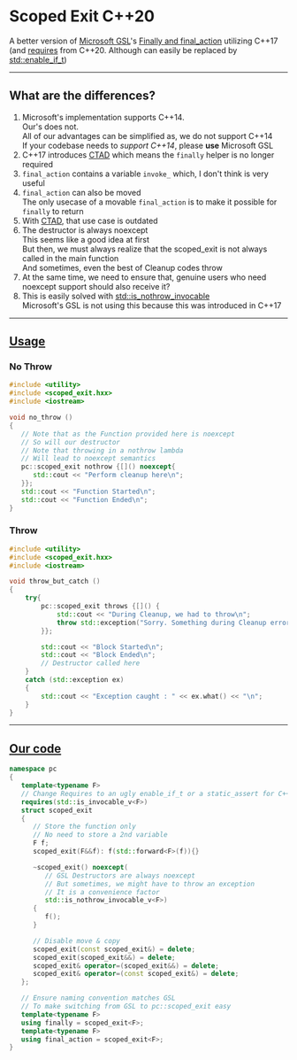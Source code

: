 # Scoped Exit C++20

A better version of [Microsoft GSL](https://github.com/microsoft/GSL)'s [Finally and final_action](https://github.com/isocpp/CppCoreGuidelines/blob/master/CppCoreGuidelines.md#gslutil-utilities) utilizing C++17 (and [requires](https://en.cppreference.com/w/cpp/keyword/requires) from C++20. Although can easily be replaced by [std::enable_if_t](https://en.cppreference.com/w/cpp/types/enable_if))

---

## What are the differences?

1. Microsoft's implementation supports C++14.  
    Our's does not.  
    All of our advantages can be simplified as, we do not support C++14  
    If your codebase needs to _support C++14_, please **use** Microsoft GSL
2. C++17 introduces [CTAD](https://en.cppreference.com/w/cpp/language/class_template_argument_deduction) which means the `finally` helper is no longer required
3. `final_action` contains a variable `invoke_` which, I don't think is very useful
4. `final_action` can also be moved  
   The only usecase of a movable `final_action` is to make it possible for `finally` to return
6. With [CTAD](https://en.cppreference.com/w/cpp/language/class_template_argument_deduction), that use case is outdated
7. The destructor is always noexcept  
   This seems like a good idea at first  
   But then, we must always realize that the scoped_exit is not always called in the main function  
   And sometimes, even the best of Cleanup codes throw
8. At the same time, we need to ensure that, genuine users who need noexcept support should also receive it?
9. This is easily solved with [std::is_nothrow_invocable](https://en.cppreference.com/w/cpp/types/is_invocable)   
   Microsoft's GSL is not using this because this was introduced in C++17

---

## [Usage](sample/run.cxx)

### No Throw

```cpp
#include <utility>
#include <scoped_exit.hxx>
#include <iostream>

void no_throw ()
{
   // Note that as the Function provided here is noexcept
   // So will our destructor
   // Note that throwing in a nothrow lambda
   // Will lead to noexcept semantics
   pc::scoped_exit nothrow {[]() noexcept{
      std::cout << "Perform cleanup here\n";
   }};
   std::cout << "Function Started\n";
   std::cout << "Function Ended\n";
}
```

### Throw

```cpp
#include <utility>
#include <scoped_exit.hxx>
#include <iostream>

void throw_but_catch ()
{
    try{
        pc::scoped_exit throws {[]() {
            std::cout << "During Cleanup, we had to throw\n";
            throw std::exception("Sorry. Something during Cleanup errored out");
        }};

        std::cout << "Block Started\n";
        std::cout << "Block Ended\n";
        // Destructor called here
    }
    catch (std::exception ex)
    {
        std::cout << "Exception caught : " << ex.what() << "\n";
    }
}
```

---

## [Our code](header/scoped_exit.hxx)

```cpp
namespace pc
{
   template<typename F>
   // Change Requires to an ugly enable_if_t or a static_assert for C++17 support
   requires(std::is_invocable_v<F>)
   struct scoped_exit
   {
      // Store the function only
      // No need to store a 2nd variable
      F f;
      scoped_exit(F&&f): f(std::forward<F>(f)){}

      ~scoped_exit() noexcept(
         // GSL Destructors are always noexcept
         // But sometimes, we might have to throw an exception
         // It is a convenience factor
         std::is_nothrow_invocable_v<F>)
      {
         f();
      }

      // Disable move & copy
      scoped_exit(const scoped_exit&) = delete;
      scoped_exit(scoped_exit&&) = delete;
      scoped_exit& operator=(scoped_exit&&) = delete;
      scoped_exit& operator=(const scoped_exit&) = delete;
   };

   // Ensure naming convention matches GSL
   // To make switching from GSL to pc::scoped_exit easy
   template<typename F>
   using finally = scoped_exit<F>;
   template<typename F>
   using final_action = scoped_exit<F>;
}
```
